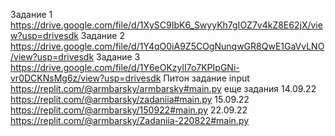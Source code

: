 Задание 1 https://drive.google.com/file/d/1XySC9IbK6_SwyyKh7gIOZ7v4kZ8E62jX/view?usp=drivesdk
Задание 2 https://drive.google.com/file/d/1Y4qO0iA9Z5COgNunqwGR8QwE1GaVvLNO/view?usp=drivesdk
Задание 3 https://drive.google.com/file/d/1Y6eOKzylI7o7KPIpGNi-vr0DCKNsMg6z/view?usp=drivesdk
Питон задание input  https://replit.com/@armbarsky/armbarsky#main.py
еще задания 14.09.22 https://replit.com/@armbarsky/zadaniia#main.py
15.09.22 https://replit.com/@armbarsky/150922#main.py
22.09.22 https://replit.com/@armbarsky/Zadaniia-220822#main.py
